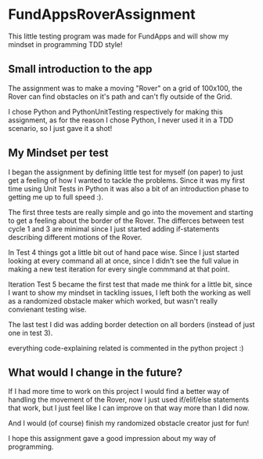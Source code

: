 # FundAppsRoverAssignment

This little testing program was made for FundApps and will show my mindset in programming TDD style!

## Small introduction to the app
The assignment was to make a moving "Rover" on a grid of 100x100, the Rover can find obstacles on it's path and can't fly outside of the Grid.

I chose Python and PythonUnitTesting respectively for making this assignment, as for the reason I chose Python, I never used it in a TDD scenario, so I just gave it a shot! 

## My Mindset per test

I began the assignment by defining little test for myself (on paper) to just get a feeling of how I wanted to tackle the problems. Since it was my first time using Unit Tests in Python it was also a bit of an introduction phase to getting me up to full speed :).

The first three tests are really simple and go into the movement and starting to get a feeling about the border of the Rover. 
The differces between test cycle 1 and 3 are minimal since I just started adding if-statements describing different motions of the Rover. 

In Test 4 things got a little bit out of hand pace wise. Since I just started looking at every command all at once, since I didn't see the full value in making a new test iteration for every single commmand at that point.

Iteration Test 5 became the first test that made me think for a little bit, since I want to show my mindset in tackling issues, I left both the working as well as a randomized obstacle maker which worked, but wasn't really convienant testing wise. 

The last test I did was adding border detection on all borders (instead of just one in test 3).

everything code-explaining related is commented in the python project :)

## What would I change in the future?

If I had more time to work on this project I would find a better way of handling the movement of the Rover, now I just used if/elif/else statements that work, but I just feel like I can improve on that way more than I did now. 

And I would (of course) finish my randomized obstacle creator just for fun!

I hope this assignment gave a good impression about my way of programming.



